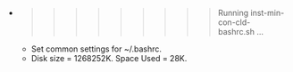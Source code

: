 * >>>>>>>>> Running inst-min-con-cld-bashrc.sh ...
  * Set common settings for ~/.bashrc.
  * Disk size = 1268252K. Space Used = 28K.
